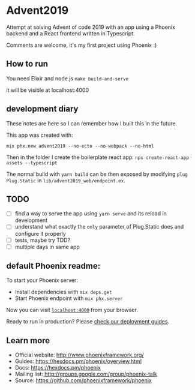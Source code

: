 # Advent2019

Attempt at solving Advent of code 2019 with an app using a Phoenix backend and a React frontend written in Typescript.

Comments are welcome, it's my first project using Phoenix :)

## How to run
You need Elixir and node.js
`make build-and-serve`

it will be visible at localhost:4000

## development diary
These notes are here so I can remember how I built this in the future.

This app was created with:

`mix phx.new advent2019 --no-ecto --no-webpack --no-html`

Then in the folder I create the boilerplate react app:
`npx create-react-app assets --typescript`


The normal build with `yarn build` can be then exposed by modifying `plug Plug.Static` in `lib/advent2019_web/endpoint.ex`.

## TODO
- [ ] find a way to serve the app using `yarn serve` and its reload in development
- [ ] understand what exactly the `only` parameter of Plug.Static does and configure it properly
- [ ] tests, maybe try TDD?
- [ ] multiple days in same app

## default Phoenix readme:

To start your Phoenix server:

  * Install dependencies with `mix deps.get`
  * Start Phoenix endpoint with `mix phx.server`

Now you can visit [`localhost:4000`](http://localhost:4000) from your browser.

Ready to run in production? Please [check our deployment guides](https://hexdocs.pm/phoenix/deployment.html).

## Learn more

  * Official website: http://www.phoenixframework.org/
  * Guides: https://hexdocs.pm/phoenix/overview.html
  * Docs: https://hexdocs.pm/phoenix
  * Mailing list: http://groups.google.com/group/phoenix-talk
  * Source: https://github.com/phoenixframework/phoenix
